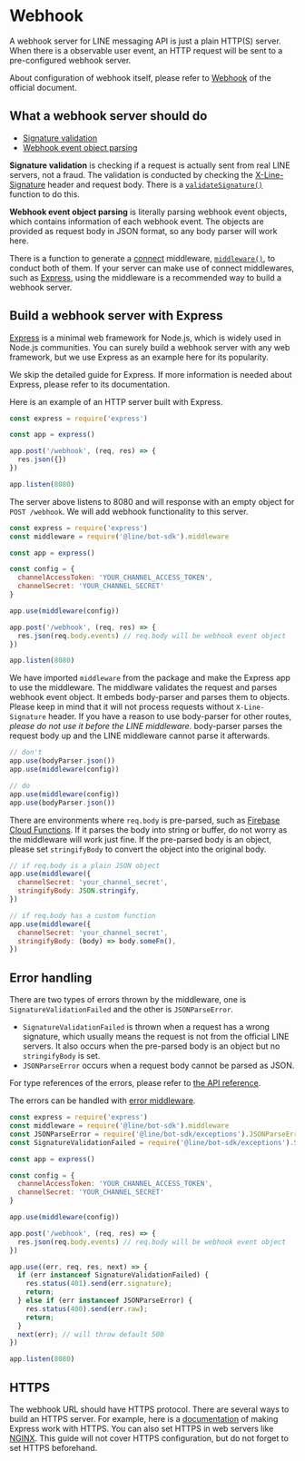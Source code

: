 # Webhook

A webhook server for LINE messaging API is just a plain HTTP(S) server. When
there is a observable user event, an HTTP request will be sent to a
pre-configured webhook server.

About configuration of webhook itself, please refer to [Webhook](https://devdocs.line.me/en/#webhooks)
of the official document.

## What a webhook server should do

- [Signature validation](https://devdocs.line.me/en/#signature-validation)
- [Webhook event object parsing](https://devdocs.line.me/en/#webhook-event-object)

**Signature validation** is checking if a request is actually sent from real
LINE servers, not a fraud. The validation is conducted by checking
the [X-Line-Signature](https://devdocs.line.me/en/#signature-validation) header
and request body. There is a [`validateSignature()`](../api-reference/validate-signature.md)
function to do this.

**Webhook event object parsing** is literally parsing webhook event objects,
which contains information of each webhook event. The objects are provided as
request body in JSON format, so any body parser will work here.

There is a function to generate a [connect](https://github.com/senchalabs/connect) middleware,
[`middleware()`](../api-reference/middleware.md), to conduct both of them. If
your server can make use of connect middlewares, such as [Express](https://expressjs.com/),
using the middleware is a recommended way to build a webhook server.

## Build a webhook server with Express

[Express](https://expressjs.com/) is a minimal web framework for Node.js, which
is widely used in Node.js communities. You can surely build a webhook server
with any web framework, but we use Express as an example here for its
popularity.

We skip the detailed guide for Express.  If more information is needed about
Express, please refer to its documentation.

Here is an example of an HTTP server built with Express.

``` js
const express = require('express')

const app = express()

app.post('/webhook', (req, res) => {
  res.json({})
})

app.listen(8080)
```

The server above listens to 8080 and will response with an empty object for
`POST /webhook`. We will add webhook functionality to this server.

``` js
const express = require('express')
const middleware = require('@line/bot-sdk').middleware

const app = express()

const config = {
  channelAccessToken: 'YOUR_CHANNEL_ACCESS_TOKEN',
  channelSecret: 'YOUR_CHANNEL_SECRET'
}

app.use(middleware(config))

app.post('/webhook', (req, res) => {
  res.json(req.body.events) // req.body will be webhook event object
})

app.listen(8080)
```

We have imported `middleware` from the package and make the Express app to use
the middleware. The middlware validates the request and parses webhook event
object. It embeds body-parser and parses them to objects. Please keep in mind
that it will not process requests without `X-Line-Signature` header. If you have
a reason to use body-parser for other routes, *please do not use it before the
LINE middleware*. body-parser parses the request body up and the LINE middleware
cannot parse it afterwards.

``` js
// don't
app.use(bodyParser.json())
app.use(middleware(config))

// do
app.use(middleware(config))
app.use(bodyParser.json())
```

There are environments where `req.body` is pre-parsed, such as [Firebase Cloud Functions](https://firebase.google.com/docs/functions/http-events).
If it parses the body into string or buffer, do not worry as the middleware will
work just fine. If the pre-parsed body is an object, please set `stringifyBody`
to convert the object into the original body.

``` js
// if req.body is a plain JSON object
app.use(middleware({
  channelSecret: 'your_channel_secret',
  stringifyBody: JSON.stringify,
})

// if req.body has a custom function
app.use(middleware({
  channelSecret: 'your_channel_secret',
  stringifyBody: (body) => body.someFn(),
})
```

## Error handling

There are two types of errors thrown by the middleware, one is `SignatureValidationFailed`
and the other is `JSONParseError`.

- `SignatureValidationFailed` is thrown when a request has a wrong signature,
which usually means the request is not from the official LINE servers. It also
occurs when the pre-parsed body is an object but no `stringifyBody` is set.
- `JSONParseError` occurs when a request body cannot be parsed as JSON.

For type references of the errors, please refer to [the API reference](../api-reference/exceptions.md).

The errors can be handled with [error middleware](https://github.com/senchalabs/connect#error-middleware).

``` js
const express = require('express')
const middleware = require('@line/bot-sdk').middleware
const JSONParseError = require('@line/bot-sdk/exceptions').JSONParseError
const SignatureValidationFailed = require('@line/bot-sdk/exceptions').SignatureValidationFailed

const app = express()

const config = {
  channelAccessToken: 'YOUR_CHANNEL_ACCESS_TOKEN',
  channelSecret: 'YOUR_CHANNEL_SECRET'
}

app.use(middleware(config))

app.post('/webhook', (req, res) => {
  res.json(req.body.events) // req.body will be webhook event object
})

app.use((err, req, res, next) => {
  if (err instanceof SignatureValidationFailed) {
    res.status(401).send(err.signature);
    return;
  } else if (err instanceof JSONParseError) {
    res.status(400).send(err.raw);
    return;
  }
  next(err); // will throw default 500
})

app.listen(8080)
```

## HTTPS

The webhook URL should have HTTPS protocol. There are several ways to build an
HTTPS server. For example, here is a [documentation](https://expressjs.com/en/api.html#app.listen)
of making Express work with HTTPS. You can also set HTTPS in web servers like
[NGINX](https://www.nginx.com/). This guide will not cover HTTPS configuration,
but do not forget to set HTTPS beforehand.
